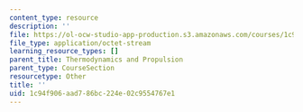 ```yaml
---
content_type: resource
description: ''
file: https://ol-ocw-studio-app-production.s3.amazonaws.com/courses/1c94f906aad786bc224e02c9554767e1_q3.pdf
file_type: application/octet-stream
learning_resource_types: []
parent_title: Thermodynamics and Propulsion
parent_type: CourseSection
resourcetype: Other
title: ''
uid: 1c94f906-aad7-86bc-224e-02c9554767e1
---
```

